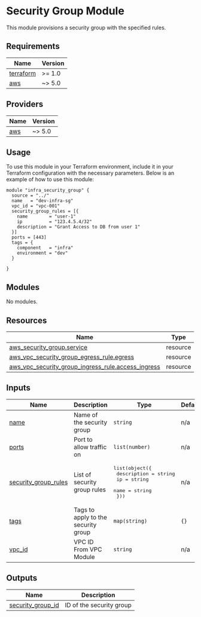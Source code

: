 <!-- DO NOT UPDATE: Document auto-generated! -->
# Security Group Module

This module provisions a security group with the specified rules.

## Requirements

| Name | Version |
|------|---------|
| <a name="requirement_terraform"></a> [terraform](#requirement\_terraform) | >= 1.0 |
| <a name="requirement_aws"></a> [aws](#requirement\_aws) | ~> 5.0 |

## Providers

| Name | Version |
|------|---------|
| <a name="provider_aws"></a> [aws](#provider\_aws) | ~> 5.0 |

## Usage
To use this module in your Terraform environment, include it in your Terraform configuration with the necessary parameters. Below is an example of how to use this module:

```hcl
module "infra_security_group" {
  source = "../"
  name   = "dev-infra-sg"
  vpc_id = "vpc-001"
  security_group_rules = [{
    name        = "user-1"
    ip          = "123.4.5.4/32"
    description = "Grant Access to DB from user 1"
  }]
  ports = [443]
  tags = {
    component   = "infra"
    environment = "dev"
  }

}
```

## Modules

No modules.

## Resources

| Name | Type |
|------|------|
| [aws_security_group.service](https://registry.terraform.io/providers/hashicorp/aws/latest/docs/resources/security_group) | resource |
| [aws_vpc_security_group_egress_rule.egress](https://registry.terraform.io/providers/hashicorp/aws/latest/docs/resources/vpc_security_group_egress_rule) | resource |
| [aws_vpc_security_group_ingress_rule.access_ingress](https://registry.terraform.io/providers/hashicorp/aws/latest/docs/resources/vpc_security_group_ingress_rule) | resource |

## Inputs

| Name | Description | Type | Default | Required |
|------|-------------|------|---------|:--------:|
| <a name="input_name"></a> [name](#input\_name) | Name of the security group | `string` | n/a | yes |
| <a name="input_ports"></a> [ports](#input\_ports) | Port to allow traffic on | `list(number)` | n/a | yes |
| <a name="input_security_group_rules"></a> [security\_group\_rules](#input\_security\_group\_rules) | List of security group rules | <pre>list(object({<br/>    description = string<br/>    ip          = string<br/>    name        = string<br/>  }))</pre> | n/a | yes |
| <a name="input_tags"></a> [tags](#input\_tags) | Tags to apply to the security group | `map(string)` | `{}` | no |
| <a name="input_vpc_id"></a> [vpc\_id](#input\_vpc\_id) | VPC ID From VPC Module | `string` | n/a | yes |

## Outputs

| Name | Description |
|------|-------------|
| <a name="output_security_group_id"></a> [security\_group\_id](#output\_security\_group\_id) | ID of the security group |
<!-- End of Document -->